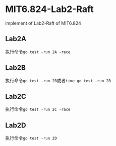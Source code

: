 # MIT6.824-Lab2-Raft
implement of Lab2-Raft of MIT6.824

## Lab2A
执行命令`go test -run 2A -race`

## Lab2B
执行命令`go test -run 2B`或者`time go test -run 2B`

## Lab2C
执行命令`go test -run 2C -race`

## Lab2D
执行命令`go test -run 2D`